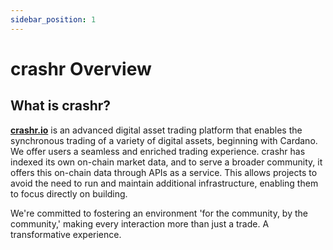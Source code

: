 ```yaml
---
sidebar_position: 1
---
```


# crashr Overview

## What is crashr?

**[crashr.io](https://crashr.io)** is an advanced digital asset trading platform that enables the synchronous trading of a variety of digital assets, beginning with Cardano. We offer users a seamless and enriched trading experience. crashr has indexed its own on-chain market data, and to serve a broader community, it offers this on-chain data through APIs as a service. This allows projects to avoid the need to run and maintain additional infrastructure, enabling them to focus directly on building.

We're committed to fostering an environment 'for the community, by the community,' making every interaction more than just a trade. A transformative experience.


